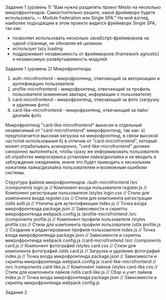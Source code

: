 Задание 1 (уровень 1)
"Вам нужно разделить проект Mesto на несколько микрофронтендов. Самостоятельно решите, какой фреймворк будете использовать, — Module Federation или Single SPA."
На мой взгляд, наиболее подходящим в этом проекте видится фреймворк Single SPA, так как:
- позволяет использовать несколько JavaScript-фреймворков на одной странице, не обновляя её целиком.
- использует lazy loading
- поддерживает независимость от фреймворков (framework agnostic) и независимую развёртываемость модулей

Задание 1 (уровень 2)
Микрофронтенды
1. auth-microfrontend - микрофронтенд, отвечающий за авторизацию и аунтефикацию пользователя
2. profile-microfrontend - микрофронтенд, отвечающий за профиль пользователя (изменение аватара, информации о пользователе)
3. card-microfrontend - микрофронтенд, отвечающий за фото (загрузку и удаление фото)
4. card-like-microfrontend - микрофронтенд, отвечающий за лайк/дизлайк фото

Микрофронтенд "card-like-microfrontend" вынесен в отдельный независимый от "card-microfrontend" микрофронтенд, так как:
а) предполагается высокая нагрузка на микрофронтенд, в связи высокой частотой использования
б) в отличии от "card-microfrontend", который может отрабатывать асинхронно, "card-like-microfrontend" должен синхронно выполняться, 
чтобы сразу же информировать пользователя об отработке микросервиса установки лайка/дизлайка и не вводить в заблуждение ожиданием, 
иначе это будет приводить к нескольким нажатиям лайка/дизлайка пользователем и возможным ошибкам системы.

Структура файлов микрофронтендов:
/auth-microfrontend
  /src
    /components
      login.js               // Компонент входа пользователя
      register.js            // Компонент регистрации пользователя
    /styles
      login.css              // Стили для компонента входа
      register.css           // Стили для компонента регистрации
    /utils
      auth.js                // Утилиты для аутентификации
    index.js                 // Точка входа микрофронтенда
  package.json               // Зависимости и скрипты микрофронтенда
  webpack.config.js
/profile-microfrontend
  /src
    /components
      profile.js             // Компонент профиля пользователя
    /styles
      profile.css            // Стили для компонента профиля пользователя
    /utils
      profile.js		     // Создание и редактирование профиля пользователя
    index.js                 // Точка входа микрофронтенда
  package.json               // Зависимости и скрипты микрофронтенда
  webpack.config.js
/card-microfrontend
  /src
    /components
      card.js             	 // Компонент фотографий
    /styles
      card.css            	 // Стили для компонента фотографий
    /utils
      card.js		   		 // Загрузка и удаление фотографий
    index.js                 // Точка входа микрофронтенда
  package.json               // Зависимости и скрипты микрофронтенда
  webpack.config.js
/card-like-microfrontend  // 
  /src
    /components
      card-like.js           // Компонент лайков
    /styles
      card-like.css          // Стили для компонента лайков
    /utils
      card-like.js		   	 // Сбор и учет лайков
    index.js                 // Точка входа микрофронтенда
  package.json               // Зависимости и скрипты микрофронтенда
  webpack.config.js

Задание 2

  

